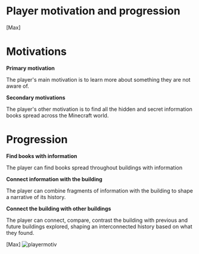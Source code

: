 # Player motivation and progression

[Max]
# Motivations

**Primary motivation**

The player's main motivation is to learn more about something they are not aware of.

**Secondary motivations**

The player's other motivation is to find all the hidden and secret information books spread across the Minecraft world.

# Progression

**Find books with information**

The player can find books spread throughout buildings with information

**Connect information with the building**

The player can combine fragments of information with the building to shape a narrative of its history.

**Connect the building with other buildings**

The player can connect, compare, contrast the building with previous and future buildings explored, shaping an interconnected history based on what they found.

[Max]
![playermotiv](playermotiv.jpg)